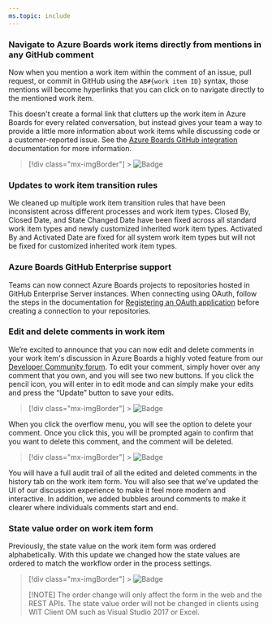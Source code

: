 ```yaml
---
ms.topic: include
---
```


### Navigate to Azure Boards work items directly from mentions in any GitHub comment

Now when you mention a work item within the comment of an issue, pull request, or commit in GitHub using the `AB#{work item ID}` syntax, those mentions will become hyperlinks that you can click on to navigate directly to the mentioned work item.

This doesn't create a formal link that clutters up the work item in Azure Boards for every related conversation, but instead gives your team a way to provide a little more information about work items while discussing code or a customer-reported issue. See the [Azure Boards GitHub integration](https://aka.ms/azureboardsgithub) documentation for more information.

> [!div class="mx-imgBorder"] > ![Badge](../../media/149_05.png)

### Updates to work item transition rules

We cleaned up multiple work item transition rules that have been inconsistent across different processes and work item types. Closed By, Closed Date, and State Changed Date have been fixed across all standard work item types and newly customized inherited work item types. Activated By and Activated Date are fixed for all system work item types but will not be fixed for customized inherited work item types.

### Azure Boards GitHub Enterprise support

Teams can now connect Azure Boards projects to repositories hosted in GitHub Enterprise Server instances. When connecting using OAuth, follow the steps in the documentation for [Registering an OAuth application](https://docs.microsoft.com/azure/devops/boards/github/connect-to-github?view=azure-devops-2019) before creating a connection to your repositories.

### Edit and delete comments in work item

We’re excited to announce that you can now edit and delete comments in your work item's discussion in Azure Boards a highly voted feature from our [Developer Community forum](https://developercommunity.visualstudio.com/content/idea/365434/edit-comments-on-tickets-discussion.html). To edit your comment, simply hover over any comment that you own, and you wil­­l see two new buttons. If you click the pencil icon, you will enter in to edit mode and can simply make your edits and press the “Update” button to save your edits.

> [!div class="mx-imgBorder"] > ![Badge](../../media/149_08.png)

When you click the overflow menu, you will see the option to delete your comment. Once you click this, you will be prompted again to confirm that you want to delete this comment, and the comment will be deleted.

> [!div class="mx-imgBorder"] > ![Badge](../../media/149_09.png)

You will have a full audit trail of all the edited and deleted comments in the history tab on the work item form. You will also see that we’ve updated the UI of our discussion experience to make it feel more modern and interactive. In addition, we added bubbles around comments to make it clearer where individuals comments start and end.

### State value order on work item form

Previously, the state value on the work item form was ordered alphabetically. With this update we changed how the state values are ordered to match the workflow order in the process settings.

> [!div class="mx-imgBorder"] > ![Badge](../../media/149_10.png)
>
> [!NOTE]
> The order change will only affect the form in the web and the REST APIs. The state value order will not be changed in clients using WIT Client OM such as Visual Studio 2017 or Excel.
